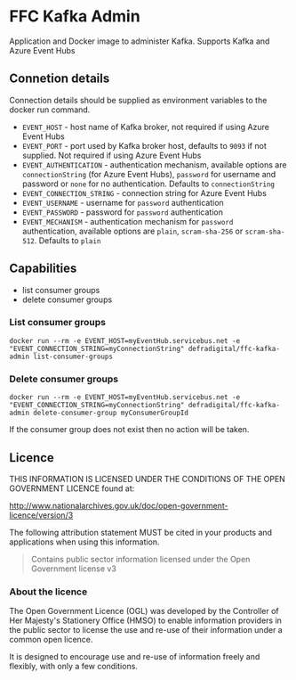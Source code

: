 # FFC Kafka Admin

Application and Docker image to administer Kafka.  Supports Kafka and Azure Event Hubs

## Connetion details
Connection details should be supplied as environment variables to the docker run command.

- `EVENT_HOST` - host name of Kafka broker, not required if using Azure Event Hubs
- `EVENT_PORT` - port used by Kafka broker host, defaults to `9093` if not supplied.  Not required if using Azure Event Hubs
- `EVENT_AUTHENTICATION` - authentication mechanism, available options are `connectionString` (for Azure Event Hubs), `password` for username and password or `none` for no authentication.  Defaults to `connectionString`
- `EVENT_CONNECTION_STRING` - connection string for Azure Event Hubs
- `EVENT_USERNAME` - username for `password` authentication
- `EVENT_PASSWORD` - password for `password` authentication
- `EVENT_MECHANISM` - authentication mechanism for `password` authentication, available options are `plain`, `scram-sha-256` or `scram-sha-512`.  Defaults to `plain`

## Capabilities
- list consumer groups
- delete consumer groups

### List consumer groups
```
docker run --rm -e EVENT_HOST=myEventHub.servicebus.net -e "EVENT_CONNECTION_STRING=myConnectionString" defradigital/ffc-kafka-admin list-consumer-groups
```

### Delete consumer groups
```
docker run --rm -e EVENT_HOST=myEventHub.servicebus.net -e "EVENT_CONNECTION_STRING=myConnectionString" defradigital/ffc-kafka-admin delete-consumer-group myConsumerGroupId
```
If the consumer group does not exist then no action will be taken.
## Licence

THIS INFORMATION IS LICENSED UNDER THE CONDITIONS OF THE OPEN GOVERNMENT LICENCE found at:

<http://www.nationalarchives.gov.uk/doc/open-government-licence/version/3>

The following attribution statement MUST be cited in your products and applications when using this information.

> Contains public sector information licensed under the Open Government license v3

### About the licence

The Open Government Licence (OGL) was developed by the Controller of Her Majesty's Stationery Office (HMSO) to enable information providers in the public sector to license the use and re-use of their information under a common open licence.

It is designed to encourage use and re-use of information freely and flexibly, with only a few conditions.
